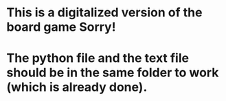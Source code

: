 # This is a digitalized version of the board game Sorry!
# The python file and the text file should be in the same folder to work (which is already done).
